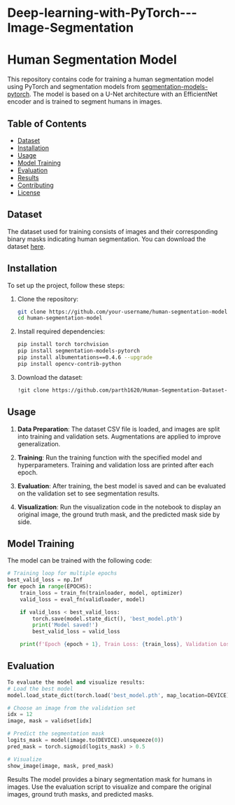 # Deep-learning-with-PyTorch---Image-Segmentation
# Human Segmentation Model

This repository contains code for training a human segmentation model using PyTorch and segmentation models from [segmentation-models-pytorch](https://github.com/qubvel/segmentation_models.pytorch). The model is based on a U-Net architecture with an EfficientNet encoder and is trained to segment humans in images.

## Table of Contents
- [Dataset](#dataset)
- [Installation](#installation)
- [Usage](#usage)
- [Model Training](#model-training)
- [Evaluation](#evaluation)
- [Results](#results)
- [Contributing](#contributing)
- [License](#license)

## Dataset
The dataset used for training consists of images and their corresponding binary masks indicating human segmentation. You can download the dataset [here](https://github.com/parth1620/Human-Segmentation-Dataset-master).

## Installation

To set up the project, follow these steps:

1. Clone the repository:
    ```bash
    git clone https://github.com/your-username/human-segmentation-model.git
    cd human-segmentation-model
    ```

2. Install required dependencies:
    ```bash
    pip install torch torchvision
    pip install segmentation-models-pytorch
    pip install albumentations==0.4.6 --upgrade
    pip install opencv-contrib-python
    ```

3. Download the dataset:
    ```bash
    !git clone https://github.com/parth1620/Human-Segmentation-Dataset-master.git
    ```

## Usage

1. **Data Preparation**: The dataset CSV file is loaded, and images are split into training and validation sets. Augmentations are applied to improve generalization.

2. **Training**: Run the training function with the specified model and hyperparameters. Training and validation loss are printed after each epoch.

3. **Evaluation**: After training, the best model is saved and can be evaluated on the validation set to see segmentation results.

4. **Visualization**: Run the visualization code in the notebook to display an original image, the ground truth mask, and the predicted mask side by side.

## Model Training

The model can be trained with the following code:
```python
# Training loop for multiple epochs
best_valid_loss = np.Inf
for epoch in range(EPOCHS):
    train_loss = train_fn(trainloader, model, optimizer)
    valid_loss = eval_fn(validloader, model)

    if valid_loss < best_valid_loss:
        torch.save(model.state_dict(), 'best_model.pth')
        print('Model saved!')
        best_valid_loss = valid_loss

    print(f'Epoch {epoch + 1}, Train Loss: {train_loss}, Validation Loss: {valid_loss}')
```
## Evaluation
```python
To evaluate the model and visualize results:
# Load the best model
model.load_state_dict(torch.load('best_model.pth', map_location=DEVICE))

# Choose an image from the validation set
idx = 12
image, mask = validset[idx]

# Predict the segmentation mask
logits_mask = model(image.to(DEVICE).unsqueeze(0))
pred_mask = torch.sigmoid(logits_mask) > 0.5

# Visualize
show_image(image, mask, pred_mask)
```

Results
The model provides a binary segmentation mask for humans in images. Use the evaluation script to visualize and compare the original images, ground truth masks, and predicted masks.

